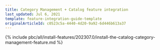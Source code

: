 ```yaml
---
title: Category Management + Catalog feature integration
last_updated: Jul 6, 2021
template: feature-integration-guide-template
originalArticleId: c0523c5a-4440-4d20-9a92-6d446b613a37
---
```


{% include pbc/all/install-features/202307.0/install-the-catalog-category-management-feature.md %} <!-- To edit, see /_includes/pbc/all/install-features/202307.0/install-the-catalog-category-management-feature.md -->
